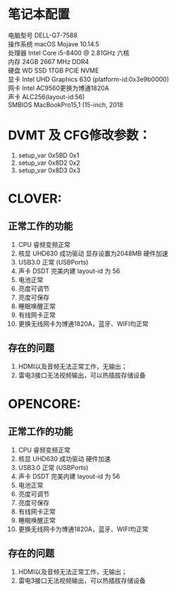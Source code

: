 # 笔记本配置  
电脑型号 DELL-G7-7588  
操作系统 macOS Mojave 10.14.5  
处理器  Intel Core i5-8400 @ 2.81GHz 六核  
内存 24GB 2667 MHz DDR4  
硬盘  WD SSD 1TGB PCIE NVME  
显卡 Intel UHD Graphics 630 (platform-id:0x3e9b0000)  
网卡 Intel AC9560更换为博通1820A  
声卡 ALC256(layout-id:56)  
SMBIOS MacBookPro15,1 (15-inch, 2018  




# DVMT 及 CFG修改参数：
1. setup_var 0x5BD 0x1
2. setup_var 0x8D2 0x2
3. setup_var 0x8D3 0x3

# CLOVER:

## 正常工作的功能

1. CPU 睿频变频正常
2. 核显 UHD630 成功驱动 显存设置为2048MB 硬件加速
3. USB3.0 正常 (USBPorts)
4. 声卡 DSDT 完美内建 layout-id 为 56
5. 电池正常
6. 亮度可调节
7. 亮度可保存
8. 睡眠唤醒正常
9. 有线网卡正常
10. 更换无线网卡为博通1820A，蓝牙、WIFI均正常

## 存在的问题

1. HDMI以及音频无法正常工作，无输出；
2. 雷电3接口无法视频输出，可以热插拔存储设备  


# OPENCORE:

## 正常工作的功能
1. CPU 睿频变频正常
2. 核显 UHD630 成功驱动 硬件加速
3. USB3.0 正常 (USBPorts)
4. 声卡 DSDT 完美内建 layout-id 为 56
5. 电池正常
6. 亮度可调节
7. 亮度可保存
8. 有线网卡正常
9. 睡眠唤醒正常
10. 更换无线网卡为博通1820A，蓝牙、WIFI均正常

## 存在的问题

1. HDMI以及音频无法正常工作，无输出； 
2. 雷电3接口无法视频输出，可以热插拔存储设备
